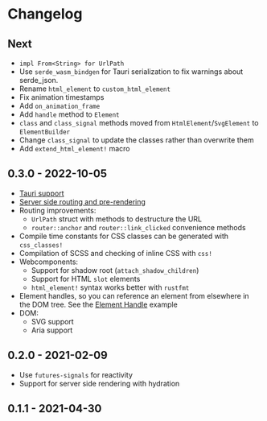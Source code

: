 # Changelog

## Next

- `impl From<String> for UrlPath`
- Use `serde_wasm_bindgen` for Tauri serialization to fix warnings about serde_json.
- Rename `html_element` to `custom_html_element`
- Fix animation timestamps
- Add `on_animation_frame`
- Add `handle` method to `Element`
- `class` and `class_signal` methods moved from `HtmlElement`/`SvgElement` to `ElementBuilder`
- Change `class_signal` to update the classes rather than overwrite them
- Add `extend_html_element!` macro

## 0.3.0 - 2022-10-05

- [Tauri support](https://github.com/silkenweb/tauri-example)
- [Server side routing and pre-rendering](https://github.com/silkenweb/ssr-example)
- Routing improvements:
  - `UrlPath` struct with methods to destructure the URL
  - `router::anchor` and `router::link_clicked` convenience methods
- Compile time constants for CSS classes can be generated with `css_classes!`
- Compilation of SCSS and checking of inline CSS with `css!`
- Webcomponents:
  - Support for shadow root (`attach_shadow_children`)
  - Support for HTML `slot` elements
  - `html_element!` syntax works better with `rustfmt`
- Element handles, so you can reference an element from elsewhere in the DOM tree. See the [Element Handle](examples/element-handle) example
- DOM:
  - SVG support
  - Aria support

## 0.2.0 - 2021-02-09

- Use `futures-signals` for reactivity
- Support for server side rendering with hydration

## 0.1.1 - 2021-04-30

